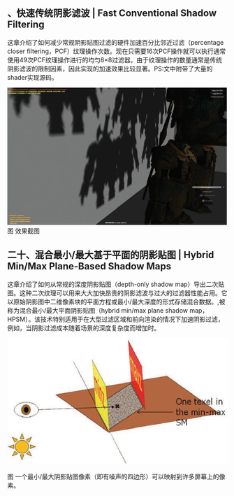 ﻿## 、快速传统阴影滤波 | Fast Conventional Shadow Filtering

这章介绍了如何减少常规阴影贴图过滤的硬件加速百分比邻近过滤（percentage closer  filtering，PCF）纹理操作次数。现在只需要16次PCF操作就可以执行通常使用49次PCF纹理操作进行的均匀8×8过滤器。由于纹理操作的数量通常是传统阴影滤波的限制因素，因此实现的加速效果比较显著。PS:文中附带了大量的shader实现源码。

[
![img](ConventionalShadowFiltering.assets/64b005316a6260bb9fa241d2072b75a1.jpg)](https://github.com/QianMo/Game-Programmer-Study-Notes/blob/master/Content/%E3%80%8AGPUPro1%E3%80%8B%E5%85%A8%E4%B9%A6%E6%8F%90%E7%82%BC%E6%80%BB%E7%BB%93/media/64b005316a6260bb9fa241d2072b75a1.jpg) 图 效果截图

## 

## 二十、混合最小/最大基于平面的阴影贴图 | Hybrid Min/Max Plane-Based Shadow Maps

这章介绍了如何从常规的深度阴影贴图（depth-only shadow  map）导出二次贴图。这种二次纹理可以用来大大加快昂贵的阴影滤波与过大的过滤器性能占用。它以原始阴影图中二维像素块的平面方程或最小/最大深度的形式存储混合数据。,被称为混合最小/最大平面阴影贴图（hybrid  min/max plane shadow  map，HPSM）。该技术特别适用于在大型过滤区域和前向渲染的情况下加速阴影过滤，例如，当阴影过滤成本随着场景的深度复杂度而增加时。

[
![img](ConventionalShadowFiltering.assets/47c584f6c0b089d7c64be5ce26f2fa93.jpg)](https://github.com/QianMo/Game-Programmer-Study-Notes/blob/master/Content/%E3%80%8AGPUPro1%E3%80%8B%E5%85%A8%E4%B9%A6%E6%8F%90%E7%82%BC%E6%80%BB%E7%BB%93/media/47c584f6c0b089d7c64be5ce26f2fa93.jpg)

图 一个最小/最大阴影贴图像素（即有噪声的四边形）可以映射到许多屏幕上的像素。

